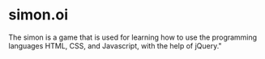 # simon.oi
The simon is a game that is used for learning how to use the programming languages HTML, CSS, and Javascript, with the help of jQuery."
